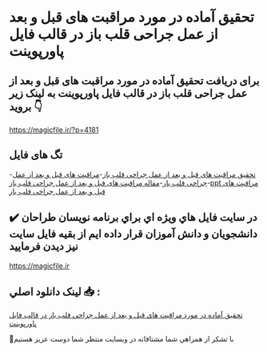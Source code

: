 # تحقیق آماده در مورد مراقبت های قبل و بعد از عمل جراحی قلب باز در قالب فایل پاورپوینت

## برای دریافت تحقیق آماده در مورد مراقبت های قبل و بعد از عمل جراحی قلب باز در قالب فایل پاورپوینت به لینک زیر بروید 👇

https://magicfile.ir/?p=4181

## تگ های فایل

-[تحقیق مراقبت های قبل و بعد از عمل جراحی قلب باز](https://magicfile.ir/product/%d9%85%d8%b1%d8%a7%d9%82%d8%a8%d8%aa-%d9%87%d8%a7%db%8c-%d9%82%d8%a8%d9%84-%d8%a8%d8%b9%d8%af-%d8%b9%d9%85%d9%84-%d8%ac%d8%b1%d8%a7%d8%ad%db%8c-%d9%82%d9%84%d8%a8-%d8%a8%d8%a7%d8%b2-%d9%be%d8%a7%d9%88%d8%b1%d9%be%d9%88%db%8c%d9%86%d8%aa/)-[مراقبت های قبل و بعد از عمل جراحی قلب باز](https://magicfile.ir/product/%d9%85%d8%b1%d8%a7%d9%82%d8%a8%d8%aa-%d9%87%d8%a7%db%8c-%d9%82%d8%a8%d9%84-%d8%a8%d8%b9%d8%af-%d8%b9%d9%85%d9%84-%d8%ac%d8%b1%d8%a7%d8%ad%db%8c-%d9%82%d9%84%d8%a8-%d8%a8%d8%a7%d8%b2-%d9%be%d8%a7%d9%88%d8%b1%d9%be%d9%88%db%8c%d9%86%d8%aa/)-[مقاله مراقبت های قبل و بعد از عمل جراحی قلب باز](https://magicfile.ir/product/%d9%85%d8%b1%d8%a7%d9%82%d8%a8%d8%aa-%d9%87%d8%a7%db%8c-%d9%82%d8%a8%d9%84-%d8%a8%d8%b9%d8%af-%d8%b9%d9%85%d9%84-%d8%ac%d8%b1%d8%a7%d8%ad%db%8c-%d9%82%d9%84%d8%a8-%d8%a8%d8%a7%d8%b2-%d9%be%d8%a7%d9%88%d8%b1%d9%be%d9%88%db%8c%d9%86%d8%aa/)-[ppt مراقبت های قبل و بعد از عمل جراحی قلب باز](https://magicfile.ir/product/%d9%85%d8%b1%d8%a7%d9%82%d8%a8%d8%aa-%d9%87%d8%a7%db%8c-%d9%82%d8%a8%d9%84-%d8%a8%d8%b9%d8%af-%d8%b9%d9%85%d9%84-%d8%ac%d8%b1%d8%a7%d8%ad%db%8c-%d9%82%d9%84%d8%a8-%d8%a8%d8%a7%d8%b2-%d9%be%d8%a7%d9%88%d8%b1%d9%be%d9%88%db%8c%d9%86%d8%aa/)

## ✔️ در سايت فايل هاي ويژه اي براي برنامه نويسان طراحان دانشجويان و دانش آموزان قرار داده ايم از بقيه فايل سايت نيز ديدن فرماييد

https://magicfile.ir


## لينک دانلود اصلي 📥 :

[تحقیق آماده در مورد مراقبت های قبل و بعد از عمل جراحی قلب باز در قالب فایل پاورپوینت](https://magicfile.ir/product/%d9%85%d8%b1%d8%a7%d9%82%d8%a8%d8%aa-%d9%87%d8%a7%db%8c-%d9%82%d8%a8%d9%84-%d8%a8%d8%b9%d8%af-%d8%b9%d9%85%d9%84-%d8%ac%d8%b1%d8%a7%d8%ad%db%8c-%d9%82%d9%84%d8%a8-%d8%a8%d8%a7%d8%b2-%d9%be%d8%a7%d9%88%d8%b1%d9%be%d9%88%db%8c%d9%86%d8%aa/) 


🙏با تشکر از همراهي شما مشتاقانه در وبسایت منتظر شما دوست عزیز هستیم


